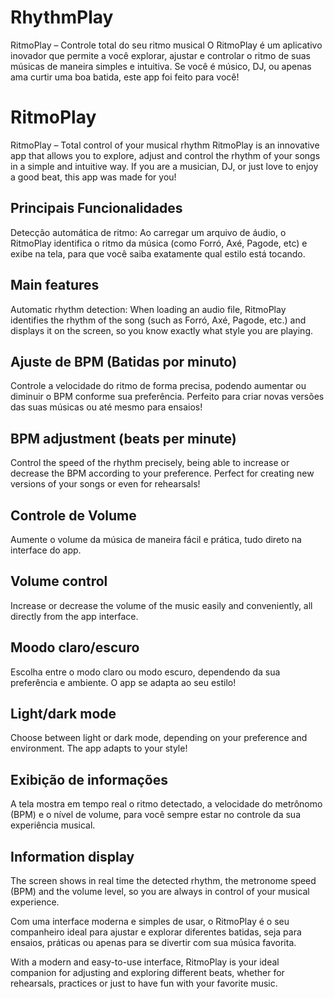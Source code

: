 # RhythmPlay
RitmoPlay – Controle total do seu ritmo musical O RitmoPlay é um aplicativo inovador que permite a você explorar, ajustar e controlar o ritmo de suas músicas de maneira simples e intuitiva. Se você é músico, DJ, ou apenas ama curtir uma boa batida, este app foi feito para você!

# RitmoPlay
RitmoPlay – Total control of your musical rhythm
RitmoPlay is an innovative app that allows you to explore, adjust and control the rhythm of your songs in a simple and intuitive way. If you are a musician, DJ, or just love to enjoy a good beat, this app was made for you!

## Principais Funcionalidades
Detecção automática de ritmo: Ao carregar um arquivo de áudio, o RitmoPlay identifica o ritmo da música (como Forró, Axé, Pagode, etc) e exibe na tela, para que você saiba exatamente qual estilo está tocando.

## Main features
Automatic rhythm detection: When loading an audio file, RitmoPlay identifies the rhythm of the song (such as Forró, Axé, Pagode, etc.) and displays it on the screen, so you know exactly what style you are playing.


## Ajuste de BPM (Batidas por minuto)
Controle a velocidade do ritmo de forma precisa, podendo aumentar ou diminuir o BPM conforme sua preferência. Perfeito para criar novas versões das suas músicas ou até mesmo para ensaios!

## BPM adjustment (beats per minute)
Control the speed of the rhythm precisely, being able to increase or decrease the BPM according to your preference. Perfect for creating new versions of your songs or even for rehearsals!

## Controle de Volume
Aumente o volume da música de maneira fácil e prática, tudo direto na interface do app.

## Volume control
Increase or decrease the volume of the music easily and conveniently, all directly from the app interface.

## Moodo claro/escuro
Escolha entre o modo claro ou modo escuro, dependendo da sua preferência e ambiente. O app se adapta ao seu estilo!

## Light/dark mode
Choose between light or dark mode, depending on your preference and environment. The app adapts to your style!

## Exibição de informações
A tela mostra em tempo real o ritmo detectado, a velocidade do metrônomo (BPM) e o nível de volume, para você sempre estar no controle da sua experiência musical.

## Information display
The screen shows in real time the detected rhythm, the metronome speed (BPM) and the volume level, so you are always in control of your musical experience.

Com uma interface moderna e simples de usar, o RitmoPlay é o seu companheiro ideal para ajustar e explorar diferentes batidas, seja para ensaios, práticas ou apenas para se divertir com sua música favorita.

With a modern and easy-to-use interface, RitmoPlay is your ideal companion for adjusting and exploring different beats, whether for rehearsals, practices or just to have fun with your favorite music.